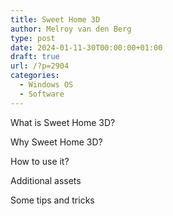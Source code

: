 ```yaml
---
title: Sweet Home 3D
author: Melroy van den Berg
type: post
date: 2024-01-11-30T00:00:00+01:00
draft: true
url: /?p=2904
categories:
  - Windows OS
  - Software
---
```


What is Sweet Home 3D?

Why Sweet Home 3D?

How to use it?

Additional assets

Some tips and tricks
